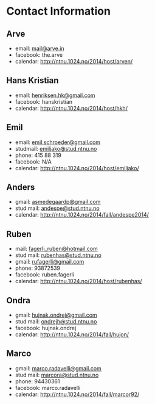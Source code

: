 Contact Information
===================


Arve
----
+ email: mail@arve.in
+ facebook: the.arve
+ calendar: http://ntnu.1024.no/2014/host/arven/

Hans Kristian
----
+ email: henriksen.hk@gmail.com
+ facebook: hanskristian
+ calendar: http://ntnu.1024.no/2014/host/hkh/

Emil
----
+ email: emil.schroeder@gmail.com
+ studmail: emiljako@stud.ntnu.no
+ phone: 415 88 319
+ facebook: N/A
+ calendar: http://ntnu.1024.no/2014/host/emiljako/

Anders
---
+ gmail: asmedegaardp@gmail.com
+ stud mail: andespe@stud.ntnu.no
+ calendar: http://ntnu.1024.no/2014/fall/andespe2014/

Ruben
---
+ mail: fagerli_ruben@hotmail.com
+ stud mail: rubenhas@stud.ntnu.no
+ gmail: rufagerli@gmail.com
+ phone: 93872539
+ facebook: ruben.fagerli
+ calendar: http://ntnu.1024.no/2014/host/rubenhas/

Ondra
---
+ gmail: hujnak.ondrej@gmail.com
+ stud mail: ondrejh@stud.ntnu.no
+ facebook: hujnak.ondrej
+ calendar: http://ntnu.1024.no/2014/fall/hujon/

Marco
---
+ gmail: marco.radavelli@gmail.com
+ stud mail: marcora@stud.ntnu.no
+ phone: 94430361
+ facebook: marco.radavelli
+ calendar: http://ntnu.1024.no/2014/fall/marcor92/
